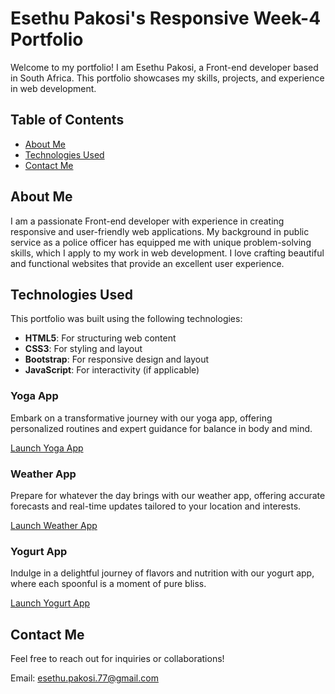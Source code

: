 # Esethu Pakosi's Responsive Week-4 Portfolio

Welcome to my portfolio! I am Esethu Pakosi, a Front-end developer based in South Africa. This portfolio showcases my skills, projects, and experience in web development.

## Table of Contents

- [About Me](#about-me)
- [Technologies Used](#technologies-used)
- [Contact Me](#contact-me)
  
## About Me

I am a passionate Front-end developer with experience in creating responsive and user-friendly web applications. My background in public service as a police officer has equipped me with unique problem-solving skills, which I apply to my work in web development. I love crafting beautiful and functional websites that provide an excellent user experience.

## Technologies Used

This portfolio was built using the following technologies:

- **HTML5**: For structuring web content
- **CSS3**: For styling and layout
- **Bootstrap**: For responsive design and layout
- **JavaScript**: For interactivity (if applicable)
  

### Yoga App
Embark on a transformative journey with our yoga app, offering personalized routines and expert guidance for balance in body and mind. 

[Launch Yoga App](#)

### Weather App
Prepare for whatever the day brings with our weather app, offering accurate forecasts and real-time updates tailored to your location and interests.

[Launch Weather App](#)

### Yogurt App
Indulge in a delightful journey of flavors and nutrition with our yogurt app, where each spoonful is a moment of pure bliss.

[Launch Yogurt App](#)

## Contact Me

Feel free to reach out for inquiries or collaborations!

Email: [esethu.pakosi.77@gmail.com](mailto:esethu.pakosi.77@gmail.com)

